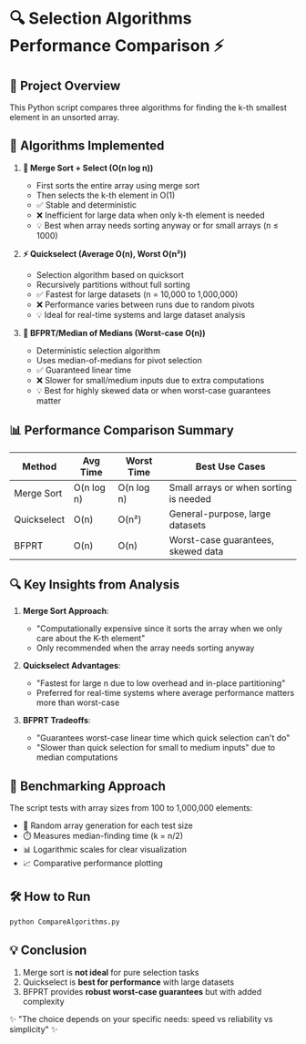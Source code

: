 # 🔍 Selection Algorithms Performance Comparison ⚡

## 📝 Project Overview
This Python script compares three algorithms for finding the k-th smallest element in an unsorted array.

## 🧮 Algorithms Implemented

1. **🔀 Merge Sort + Select (O(n log n))**
   - First sorts the entire array using merge sort
   - Then selects the k-th element in O(1)
   - ✅ Stable and deterministic
   - ❌ Inefficient for large data when only k-th element is needed
   - 💡 Best when array needs sorting anyway or for small arrays (n ≤ 1000)

2. **⚡ Quickselect (Average O(n), Worst O(n²))**
   - Selection algorithm based on quicksort
   - Recursively partitions without full sorting
   - ✅ Fastest for large datasets (n = 10,000 to 1,000,000)
   - ❌ Performance varies between runs due to random pivots
   - 💡 Ideal for real-time systems and large dataset analysis

3. **🎯 BFPRT/Median of Medians (Worst-case O(n))**
   - Deterministic selection algorithm
   - Uses median-of-medians for pivot selection
   - ✅ Guaranteed linear time
   - ❌ Slower for small/medium inputs due to extra computations
   - 💡 Best for highly skewed data or when worst-case guarantees matter

## 📊 Performance Comparison Summary

| Method          | Avg Time   | Worst Time | Best Use Cases                          |
|-----------------|------------|------------|-----------------------------------------|
| Merge Sort      | O(n log n) | O(n log n) | Small arrays or when sorting is needed  |
| Quickselect     | O(n)       | O(n²)      | General-purpose, large datasets         |
| BFPRT           | O(n)       | O(n)       | Worst-case guarantees, skewed data      |

## 🔍 Key Insights from Analysis

1. **Merge Sort Approach**:
   - "Computationally expensive since it sorts the array when we only care about the K-th element"
   - Only recommended when the array needs sorting anyway

2. **Quickselect Advantages**:
   - "Fastest for large n due to low overhead and in-place partitioning"
   - Preferred for real-time systems where average performance matters more than worst-case

3. **BFPRT Tradeoffs**:
   - "Guarantees worst-case linear time which quick selection can't do"
   - "Slower than quick selection for small to medium inputs" due to median computations

## 🚀 Benchmarking Approach
The script tests with array sizes from 100 to 1,000,000 elements:
- 🎲 Random array generation for each test size
- ⏱️ Measures median-finding time (k = n/2)
- 📊 Logarithmic scales for clear visualization
- 📈 Comparative performance plotting

## 🛠️ How to Run
```bash
python CompareAlgorithms.py
```

## 💡 Conclusion
1. Merge sort is **not ideal** for pure selection tasks
2. Quickselect is **best for performance** with large datasets
3. BFPRT provides **robust worst-case guarantees** but with added complexity

✨ "The choice depends on your specific needs: speed vs reliability vs simplicity" ✨
